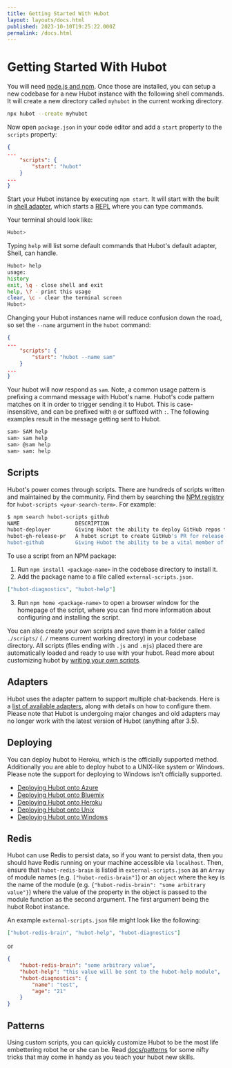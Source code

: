 ```yaml
---
title: Getting Started With Hubot
layout: layouts/docs.html
published: 2023-10-10T19:25:22.000Z
permalink: /docs.html
---
```


# Getting Started With Hubot

You will need [node.js and npm](https://docs.npmjs.com/getting-started/installing-node). Once those are installed, you can setup a new codebase for a new Hubot instance with the following shell commands. It will create a new directory called `myhubot` in the current working directory.

```sh
npx hubot --create myhubot
```

Now open `package.json` in your code editor and add a `start` property to the `scripts` property:

```json
{
...
    "scripts": {
        "start": "hubot"
    }
...
}
```

Start your Hubot instance by executing `npm start`. It will start with the built in [shell adapter](/adapters/shell.html), which starts a [REPL](https://en.wikipedia.org/wiki/Read–eval–print_loop) where you can type commands.

Your terminal should look like:

```sh
Hubot>
```

Typing `help` will list some default commands that Hubot's default adapter, Shell, can handle.

```sh
Hubot> help
usage:
history 
exit, \q - close shell and exit
help, \? - print this usage
clear, \c - clear the terminal screen
Hubot>
```

Changing your Hubot instances name will reduce confusion down the road, so set the `--name` argument in the `hubot` command:

```json
{
...
    "scripts": {
        "start": "hubot --name sam"
    }
...
}
```

Your hubot will now respond as `sam`. Note, a common usage pattern is prefixing a command message with Hubot's name. Hubot's code pattern matches on it in order to trigger sending it to Hubot. This is case-insensitive, and can be prefixed with `@` or suffixed with `:`. The following examples result in the message getting sent to Hubot.

```sh
sam> SAM help
sam> sam help
sam> @sam help
sam> sam: help
```

## <a name="scripts">Scripts</a>

Hubot's power comes through scripts. There are hundreds of scripts written and maintained by the community. Find them by searching the [NPM registry](https://www.npmjs.com/browse/keyword/hubot-scripts) for `hubot-scripts <your-search-term>`. For example:

```sh
$ npm search hubot-scripts github
NAME                  DESCRIPTION
hubot-deployer        Giving Hubot the ability to deploy GitHub repos to PaaS providers hubot hubot-scripts hubot-gith
hubot-gh-release-pr   A hubot script to create GitHub's PR for release
hubot-github          Giving Hubot the ability to be a vital member of your github organization
```

To use a script from an NPM package:

1. Run `npm install <package-name>` in the codebase directory to install it.
2. Add the package name to a file called `external-scripts.json`.

```json
["hubot-diagnostics", "hubot-help"]
```

3. Run `npm home <package-name>` to open a browser window for the homepage of the script, where you can find more information about configuring and installing the script.

You can also create your own scripts and save them in a folder called `./scripts/` (`./` means current working directory) in your codebase directory. All scripts (files ending with `.js` and `.mjs`) placed there are automatically loaded and ready to use with your hubot. Read more about customizing hubot by [writing your own scripts](scripting.html).

## Adapters

Hubot uses the adapter pattern to support multiple chat-backends. Here is a [list of available adapters](adapters.html), along with details on how to configure them. Please note that Hubot is undergoing major changes and old adapters may no longer work with the latest version of Hubot (anything after 3.5).

## Deploying

You can deploy hubot to Heroku, which is the officially supported method. Additionally you are able to deploy hubot to a UNIX-like system or Windows. Please note the support for deploying to Windows isn't officially supported.

* [Deploying Hubot onto Azure](./deploying/azure.html)
* [Deploying Hubot onto Bluemix](./deploying/bluemix.html)
* [Deploying Hubot onto Heroku](./deploying/heroku.html)
* [Deploying Hubot onto Unix](./deploying/unix.html)
* [Deploying Hubot onto Windows](./deploying/windows.html)

## Redis

Hubot can use Redis to persist data, so if you want to persist data, then you should have Redis running on your machine accessible via `localhost`. Then, ensure that `hubot-redis-brain` is listed in `external-scripts.json` as an `Array` of module names (e.g. `["hubot-redis-brain"]`) or an `object` where the key is the name of the module (e.g. `{"hubot-redis-brain": "some arbitrary value"}`) where the value of the property in the object is passed to the module function as the second argument. The first argument being the hubot Robot instance.

An example `external-scripts.json` file might look like the following:

```json
["hubot-redis-brain", "hubot-help", "hubot-diagnostics"]
```

or

```json
{
    "hubot-redis-brain": "some arbitrary value",
    "hubot-help": "this value will be sent to the hubot-help module",
    "hubot-diagnostics": {
        "name": "test",
        "age": "21"
    }
}
```

## Patterns

Using custom scripts, you can quickly customize Hubot to be the most life embettering robot he or she can be. Read [docs/patterns](patterns.html) for some nifty tricks that may come in handy as you teach your hubot new skills.
